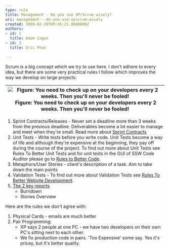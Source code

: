 ```yaml
---
type: rule
title: Management - Do you use XP/Scrum wisely?
uri: management---do-you-use-xpscrum-wisely
created: 2009-02-28T09:45:21.0000000Z
authors:
- id: 1
  title: Adam Cogan
- id: 3
  title: Eric Phan

---
```


 Scrum is a big concept which we try to use here. I don't adhere to every idea, but there are some very practical rules I follow which improves the way we develop on large projects: <br> 

| ![Figure&#58; You need to check up on your developers every 2 weeks. Then you'll never be fooled!](/PublishingImages/ab9491_Anthrax.gif) Figure: You need to check up on your developers every 2 weeks. Then you'll never be fooled!  |
| --- |


1. Sprint Contracts/Releases - Never set a deadline more than 3 weeks from the previous deadline. Deliverables become a lot easier to manage and meet when they're small. Read more about [Sprint Contracts](/do-you-create-a-sprint-forecast-%28aka-the-functionality-that-will-be-developed-during-the-sprint%29)
2. Unit Tests - Write tests before you write code. Unit Tests become a way of life and although they're expensive at the beginning, they pay off during the course of the project. To find out more about Unit Tests see Rules To Better Unit Tests and for unit tests in the GUI of SSW Code Auditor please go to [Rules to Better Code](http&#58;//www.ssw.com.au/ssw/Standards/Rules/RulesToBetterRegularExpressions.aspx#testregex).
3. Metaphors/User Stories - client's description of a task. Aim to take down the main points
4. Validation Tests - To find out more about Validation Tests see [Rules To Better Website Development](http&#58;//www.ssw.com.au/ssw/Standards/Rules/RulesToBetterWebsitesDevelopment.aspx#ValidateSetup).
5. [The 2 key reports](/reports-do-you-schedule-the-burndown-and-stories-overview-reports-to-be-emailed-to-the-team-every-day)
    - Burndown
    - Stories Overview


Here are the rules we don't agree with:

1. Physical Cards - emails are much better
2. Pair Programming:
    - XP says 2 people at one PC - we have two developers on their own PC's sitting next to each other.
    - We fix production code in pairs. 'Too Expensive' some say. Yes it's pricey, but it's better quality.


